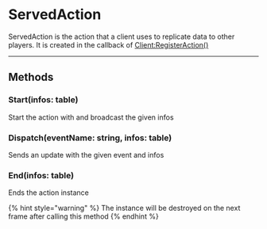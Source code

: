 # ServedAction

ServedAction is the action that a client uses to replicate data to other players. It is created in the callback of [Client:RegisterAction()](./#registeraction-name-string-servedaction)

***

## Methods

### Start(infos: table)

Start the action with and broadcast the given infos

###

### Dispatch(eventName: string, infos: table)

Sends an update with the given event and infos

###

### End(infos: table)

Ends the action instance

{% hint style="warning" %}
The instance will be destroyed on the next frame after calling this method
{% endhint %}
